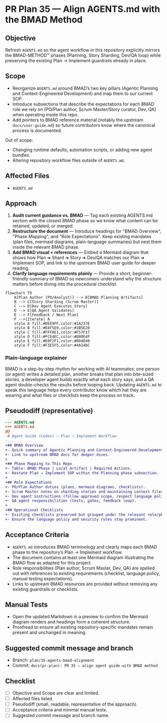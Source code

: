 # PR Plan 35 — Align AGENTS.md with the BMAD Method

## Objective
Refresh `AGENTS.md` so the agent workflow in this repository explicitly mirrors the BMAD-METHOD™ phases (Planning, Story Sharding, Dev/QA loop) while preserving the existing Plan → Implement guardrails already in place.

## Scope
- Reorganize `AGENTS.md` around BMAD’s two key pillars (Agentic Planning and Context-Engineered Development) and map them to our current SOP.
- Introduce subsections that describe the expectations for each BMAD role we rely on (PO/Plan author, Scrum Master/Story curator, Dev, QA) when operating inside this repo.
- Add pointers to BMAD reference material (notably the upstream `docs/user-guide.md`) so future contributors know where the canonical process is documented.

Out of scope:
- Changing runtime defaults, automation scripts, or adding new agent bundles.
- Altering repository workflow files outside of `AGENTS.md`.

## Affected Files
- `AGENTS.md`

## Approach
1. **Audit current guidance vs. BMAD** — Tag each existing AGENTS.md section with the closest BMAD phase so we know what content can be retained, updated, or merged.
2. **Restructure the document** — Introduce headings for "BMAD Overview", "Phase Mapping", and "Role Expectations". Keep existing mandates (plan files, mermaid diagrams, plain-language summaries) but nest them inside the relevant BMAD phase.
3. **Add BMAD visual + references** — Embed a Mermaid diagram that shows how Plan ➜ Shard ➜ Story ➜ Dev/QA matches our Plan ➜ Implement SOP, and link to the upstream BMAD user guide for deeper reading.
4. **Clarify language requirements plainly** — Provide a short, beginner-friendly summary of BMAD so newcomers understand why the structure matters before diving into the procedural checklist.

```mermaid
flowchart TD
    A[Plan Author (PO/Analyst)] --> B[BMAD Planning Artifacts]
    B --> C[Story Sharding (Scrum Master)]
    C --> D[Dev Agent Executes Story]
    D --> E[QA Agent Validates]
    E --> F[Feedback / Next Plan]
    F -->|Iterate| A
    style A fill:#DEE9FF,color:#1A237E
    style B fill:#E8F5E9,color:#1B5E20
    style C fill:#FFF8E1,color:#F57F17
    style D fill:#FCE4EC,color:#880E4F
    style E fill:#E0F2F1,color:#004D40
    style F fill:#F3E5F5,color:#4A148C
```

### Plain-language explainer
BMAD is a step-by-step rhythm for working with AI teammates: one person (or agent) writes a detailed plan, another breaks that plan into bite-sized stories, a developer agent builds exactly what each story says, and a QA agent double-checks the results before looping back. Updating `AGENTS.md` to speak this language helps every contributor know which hat they are wearing and what files or checklists keep the process on track.

## Pseudodiff (representative)
```diff
--- AGENTS.md
+++ AGENTS.md
@@
-# Agent Guide (Codex) — Plan → Implement Workflow
-...
+## BMAD Overview
+- Quick summary of Agentic Planning and Context-Engineered Development.
+- Link to upstream BMAD docs for deeper dives.
+
+## Phase Mapping to This Repo
+- Table: BMAD Phase | Local Artifact | Required Actions.
+- Restate Plan → Implement SOP within the Planning phase subsection.
+
+## Role Expectations
+- PO/Plan Author duties (plans, mermaid diagrams, checklists).
+- Scrum Master notes on sharding stories and maintaining context files.
+- Dev agent instructions (follow approved scope, respect language policy).
+- QA agent responsibilities (tests, gates, feedback loop).
+
+## Operational Checklists
+- Existing checklists preserved but grouped under the relevant role/phase.
+- Ensure the language policy and security rules stay prominent.
```

## Acceptance Criteria
- `AGENTS.md` introduces BMAD terminology and clearly maps each BMAD phase to the repository’s Plan → Implement workflow.
- The document contains at least one Mermaid diagram illustrating the BMAD flow as adapted for this project.
- Role responsibilities (Plan author, Scrum Master, Dev, QA) are spelled out with references to existing requirements (checklist, language policy, manual testing expectations).
- Links to upstream BMAD resources are provided without removing any existing guardrails or checklists.

## Manual Tests
- Open the updated Markdown in a preview to confirm the Mermaid diagram renders and headings form a coherent structure.
- Proofread to ensure all existing repository-specific mandates remain present and unchanged in meaning.

## Suggested commit message and branch
- Branch: `plan/35-agents-bmad-alignment`
- Commit: `docs(pr-plan): PR 35 — align agent guide with BMAD method`

## Checklist
- [ ] Objective and Scope are clear and limited.
- [ ] Affected files listed.
- [ ] Pseudodiff (small, readable, representative of the approach).
- [ ] Acceptance criteria and minimal manual tests.
- [ ] Suggested commit message and branch name.
